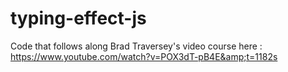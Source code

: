 # typing-effect-js
Code that follows along Brad Traversey's video course here : https://www.youtube.com/watch?v=POX3dT-pB4E&amp;t=1182s
